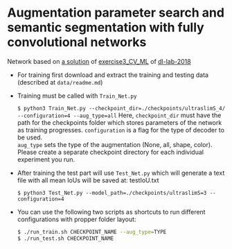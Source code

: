 # Augmentation parameter search and semantic segmentation with fully convolutional networks

Network based on [a solution](https://github.com/RalphLesch/dl-lab-2018/tree/master/exercise3_CV_ML) of [exercise3_CV_ML](https://github.com/aisrobots/dl-lab-2018/tree/master/exercise3_CV_ML) of [dl-lab-2018](https://github.com/aisrobots/dl-lab-2018/)

* For training first download and extract the training and testing data (described at `data/readme.md`)

* Training must be called with `Train_Net.py`

  `$ python3 Train_Net.py --checkpoint_dir=./checkpoints/ultraslimS_4/ --configuration=4 --aug_type=all`
  Here, `checkpoint_dir` must have the path for the checkpoints folder which stores parameters of the network as training    progresses.
  `configuration` is a flag for the type of decoder to be used.  
  `aug_type` sets the type of the augmentation (None, all, shape, color).  
  Please create a separate checkpoint directory for each individual experiment you run.

* After training the test part will use `Test_Net.py` which will generate a text file with all mean IoUs will be saved at: testIoU.txt

  `$ python3 Test_Net.py --model_path=./checkpoints/ultraslimS=3 --configuration=4`

* You can use the following two scripts as shortcuts to run different configurations with propper folder layout:
  ```sh
  $ ./run_train.sh CHECKPOINT_NAME --aug_type=TYPE
  $ ./run_test.sh CHECKPOINT_NAME
  ```
